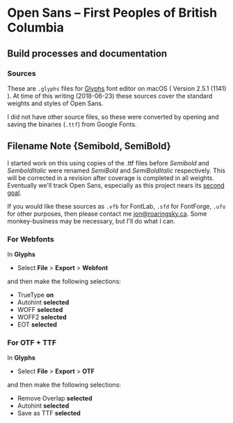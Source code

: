 # Open Sans – First Peoples of British Columbia
## Build processes and documentation

### Sources

These are `.glyphs` files for [Glyphs](https://glyphsapp.com) font editor on macOS ( Version 2.5.1 (1141) ). At time of this writing (2018-06-23) these sources cover the standard weights and styles of Open Sans.

I did not have other source files, so these were converted by opening and saving the binaries (`.ttf`) from Google Fonts.

## Filename Note {Semibold, SemiBold}
I started work on this using copies of the .ttf files before _Semibold_ and _SemboldItalic_ were renamed _SemiBold_ and _SemiBoldItalic_ respectively. This will be corrected in a revision after coverage is completed in all weights. Eventually we'll track Open Sans, especially as this project nears its [second goal](../README.md/#goals).

If you would like these sources as `.vfb` for FontLab, `.sfd` for FontForge, `.ufo` for other purposes, then please contact me jon@roaringsky.ca. Some monkey-business may be necessary, but I'll do what I can.

### For Webfonts

In **Glyphs**

- Select **File** > **Export** > **Webfont**

and then make the following selections:

- TrueType **on**
- Autohint **selected**
- WOFF **selected**
- WOFF2 **selected**
- EOT **selected**

### For OTF + TTF

In **Glyphs**

- Select **File** > **Export** > **OTF**

and then make the following selections:

- Remove Overlap **selected**
- Autohint **selected**
- Save as TTF **selected**